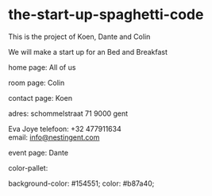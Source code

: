 # the-start-up-spaghetti-code

This is the project of Koen, Dante and Colin

We will make a start up for an Bed and Breakfast



home page: All of us 

room page: Colin

contact page: Koen

adres: schommelstraat 71 9000 gent

Eva Joye
telefoon: +32 477911634  
email: info@nestingent.com


event page: Dante

color-pallet:

background-color: #154551;
color: #b87a40;

